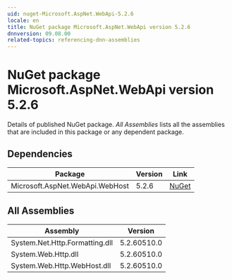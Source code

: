 ```yaml
---
uid: nuget-Microsoft.AspNet.WebApi-5.2.6
locale: en
title: NuGet package Microsoft.AspNet.WebApi version 5.2.6
dnnversion: 09.08.00
related-topics: referencing-dnn-assemblies
---
```


# NuGet package Microsoft.AspNet.WebApi version 5.2.6
Details of published NuGet package.
*All Assemblies* lists all the assemblies that are included in this package or any dependent package.

## Dependencies

|Package|Version|Link|
|---|---|---|
|Microsoft.AspNet.WebApi.WebHost|5.2.6|[NuGet](https://www.nuget.org/packages/Microsoft.AspNet.WebApi.WebHost/5.2.6)|

## All Assemblies

|Assembly|Version|
|---|---|
|System.Net.Http.Formatting.dll|5.2.60510.0|
|System.Web.Http.dll|5.2.60510.0|
|System.Web.Http.WebHost.dll|5.2.60510.0|

